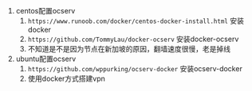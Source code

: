 1. centos配置ocserv
   1. `https://www.runoob.com/docker/centos-docker-install.html` 安装docker
   2. `https://github.com/TommyLau/docker-ocserv` 安装docker-ocserv
   3. 不知道是不是因为节点在新加坡的原因，翻墙速度很慢，老是掉线
2. ubuntu配置ocserv
   1. `https://github.com/wppurking/ocserv-docker` 安装ocserv-docker
   2. 使用docker方式搭建vpn
